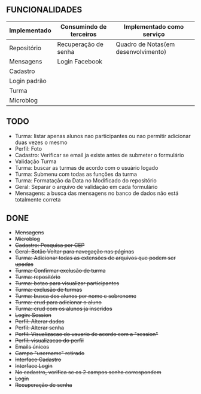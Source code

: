 FUNCIONALIDADES
-----------
Implementado | Consumindo de terceiros | Implementado como serviço
------------ | ------------- | -------------
Repositório | Recuperação de senha | Quadro de Notas(em desenvolvimento)
Mensagens | Login Facebook | 
Cadastro | | 
Login padrão | | 
Turma | | 
Microblog | | 

TODO
-----------
- Turma: listar apenas alunos nao participantes ou nao permitir adicionar duas vezes o mesmo
- Perfil: Foto
- Cadastro: Verificar se email ja existe antes de submeter o formulário
- Validação Turma
- Turma: buscar as turmas de acordo com o usuário logado
- Turma: Submenu com todas as funções da turma
- Turma: Formatação da Data no Modificado do repositório
- Geral: Separar o arquivo de validação em cada formulário
- Mensagens: a busca das mensagens no banco de dados não está totalmente correta

DONE
-----------
- ~~Mensagens~~
- ~~Microblog~~
- ~~Cadastro: Pesquisa por CEP~~
- ~~Geral: Botão Voltar para navegação nas páginas~~
- ~~Turma: Adicionar todas as extensões de arquivos que podem ser upadas~~
- ~~Turma: Confirmar exclusão de turma~~
- ~~Turma: repositório~~
- ~~Turma: botao para visualizar participantes~~
- ~~Turma: exclusão de turmas~~
- ~~Turma: busca dos alunos por nome e sobrenome~~
- ~~Turma: crud para adicionar o aluno~~
- ~~Turma: crud com os alunos ja inseridos~~
- ~~Login: Session~~
- ~~Perfil: Alterar dados~~
- ~~Perfil: Alterar senha~~
- ~~Perfil: Visualizacao do usuario de acordo com a "session"~~
- ~~Perfil: visualizacao do perfil~~
- ~~Emails únicos~~
- ~~Campo "username" retirado~~
- ~~Interface Cadastro~~
- ~~Interface Login~~
- ~~No cadastro, verifica se os 2 campos senha correspondem~~
- ~~Login~~
- ~~Recuperação de senha~~